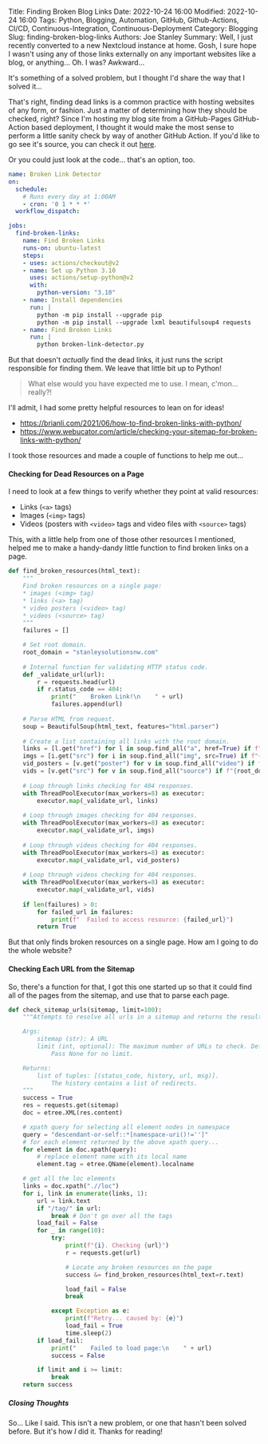 Title: Finding Broken Blog Links
Date: 2022-10-24 16:00
Modified: 2022-10-24 16:00
Tags: Python, Blogging, Automation, GitHub, Github-Actions, CI/CD, Continuous-Integration, Continuous-Deployment
Category: Blogging
Slug: finding-broken-blog-links
Authors: Joe Stanley
Summary: Well, I just recently converted to a new Nextcloud instance at home. Gosh, I sure hope I wasn't using any of those links externally on any important websites like a blog, or anything... Oh. I was? Awkward...

It's something of a solved problem, but I thought I'd share the way that I solved it...

That's right, finding dead links is a common practice with hosting websites of any form, or fashion. Just a matter of determining how they should be checked, right?
Since I'm hosting my blog site from a GitHub-Pages GitHub-Action based deployment, I thought it would make the most sense to perform a little sanity check by way of
another GitHub Action. If you'd like to go see it's source, you can check it out
[here](https://github.com/engineerjoe440/stanley-solutions-blog/blob/master/.github/workflows/broken-link-detector.yml).

Or you could just look at the code... that's an option, too.

```yml
name: Broken Link Detector
on:
  schedule:
    # Runs every day at 1:00AM
    - cron: '0 1 * * *'
  workflow_dispatch:

jobs:
  find-broken-links:
    name: Find Broken Links
    runs-on: ubuntu-latest
    steps:
    - uses: actions/checkout@v2
    - name: Set up Python 3.10
      uses: actions/setup-python@v2
      with:
        python-version: "3.10"
    - name: Install dependencies
      run: |
        python -m pip install --upgrade pip
        python -m pip install --upgrade lxml beautifulsoup4 requests
    - name: Find Broken Links
      run: |
        python broken-link-detector.py
```

But that doesn't *actually* find the dead links, it just runs the script responsible for finding them. We leave that little bit up to Python!

> What else would you have expected me to use. I mean, c'mon... really?!

I'll admit, I had some pretty helpful resources to lean on for ideas!

* https://brianli.com/2021/06/how-to-find-broken-links-with-python/
* https://www.webucator.com/article/checking-your-sitemap-for-broken-links-with-python/

I took those resources and made a couple of functions to help me out...

#### Checking for Dead Resources on a Page

I need to look at a few things to verify whether they point at valid resources:

* Links (`<a>` tags)
* Images (`<img>` tags)
* Videos (posters with `<video>` tags and video files with `<source>` tags)

This, with a little help from one of those other resources I mentioned, helped me to make a handy-dandy little function to find broken links on a page.

```python
def find_broken_resources(html_text):
    """
    Find broken resources on a single page:
    * images (<img> tag)
    * links (<a> tag)
    * video posters (<video> tag)
    * videos (<source> tag)
    """
    failures = []

    # Set root domain.
    root_domain = "stanleysolutionsnw.com"
    
    # Internal function for validating HTTP status code.
    def _validate_url(url):
        r = requests.head(url)
        if r.status_code == 404:
            print("    Broken Link!\n    " + url)
            failures.append(url)
    
    # Parse HTML from request.
    soup = BeautifulSoup(html_text, features="html.parser")
    
    # Create a list containing all links with the root domain.
    links = [l.get("href") for l in soup.find_all("a", href=True) if f"{root_domain}" in l.get("href")]
    imgs = [i.get("src") for i in soup.find_all("img", src=True) if f"{root_domain}" in i.get("src")]
    vid_posters = [v.get("poster") for v in soup.find_all("video") if f"{root_domain}" in v.get("poster")]
    vids = [v.get("src") for v in soup.find_all("source") if f"{root_domain}" in v.get("src")]
    
    # Loop through links checking for 404 responses.
    with ThreadPoolExecutor(max_workers=8) as executor:
        executor.map(_validate_url, links)
    
    # Loop through images checking for 404 responses.
    with ThreadPoolExecutor(max_workers=8) as executor:
        executor.map(_validate_url, imgs)
    
    # Loop through videos checking for 404 responses.
    with ThreadPoolExecutor(max_workers=8) as executor:
        executor.map(_validate_url, vid_posters)
    
    # Loop through videos checking for 404 responses.
    with ThreadPoolExecutor(max_workers=8) as executor:
        executor.map(_validate_url, vids)
        
    if len(failures) > 0:
        for failed_url in failures:
            print(f"  Failed to access resource: {failed_url}")
        return True
```

But that only finds broken resources on a single page. How am I going to do the whole website?

#### Checking Each URL from the Sitemap

So, there's a function for that, I got this one started up so that it could find all of the pages from the sitemap, and use that to parse each page.

```python
def check_sitemap_urls(sitemap, limit=100):
    """Attempts to resolve all urls in a sitemap and returns the results

    Args:
        sitemap (str): A URL
        limit (int, optional): The maximum number of URLs to check. Defaults to 50.
            Pass None for no limit.

    Returns:
        list of tuples: [(status_code, history, url, msg)].
            The history contains a list of redirects.
    """
    success = True
    res = requests.get(sitemap)
    doc = etree.XML(res.content)

    # xpath query for selecting all element nodes in namespace
    query = "descendant-or-self::*[namespace-uri()!='']"
    # for each element returned by the above xpath query...
    for element in doc.xpath(query):
        # replace element name with its local name
        element.tag = etree.QName(element).localname

    # get all the loc elements
    links = doc.xpath(".//loc")
    for i, link in enumerate(links, 1):
        url = link.text
        if "/tag/" in url:
            break # Don't go over all the tags
        load_fail = False
        for _ in range(10):
            try:
                print(f"{i}. Checking {url}")
                r = requests.get(url)

                # Locate any broken resources on the page
                success &= find_broken_resources(html_text=r.text)

                load_fail = False
                break

            except Exception as e:
                print(f"Retry... caused by: {e}")
                load_fail = True
                time.sleep(2)
        if load_fail:
            print("    Failed to load page:\n    " + url)
            success = False

        if limit and i >= limit:
            break
    return success
```

##### Closing Thoughts

So... Like I said. This isn't a new problem, or one that hasn't been solved before. But it's how *I* did it. Thanks for reading!